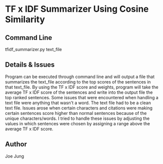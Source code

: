 # TF x IDF Summarizer Using Cosine Similarity

Command Line
------------
tfidf_summarizer.py text_file


Details & Issues
----------------
Program can be executed through command line and will output a file that summarizes the text_file according to the top
scores of the sentences in that text_file.  By using the TF x IDF score and weights, program will take the average TF x IDF
score of the sentences and write into the output file the top ranked sentences.
Some issues that were encountered when handling a text file were anything that wasn't a word.  The text file had to be
a clean text file.
Issues arose when certain characters and citations were making certain sentences score higher than normal sentences because
of the unique characters/words.  I tried to handle these issues by adjusting the values in which sentences were chosen by
assigning a range above the average TF x IDF score.


Author
------
Joe Jung
